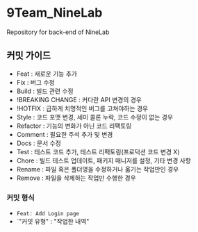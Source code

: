 
# 9Team_NineLab
Repository for back-end of NineLab
## 커밋 가이드
 - Feat : 새로운 기능 추가
 - Fix : 버그 수정
 - Build : 빌드 관련 수정
 - !BREAKING CHANGE : 커다란 API 변경의 경우
 - !HOTFIX : 급하게 치명적인 버그를 고쳐야하는 경우
 - Style : 코드 포맷 변경, 세미 콜론 누락, 코드 수정이 없는 경우
 - Refactor : 기능의 변화가 아닌 코드 리팩토링
 - Comment : 필요한 주석 추가 및 변경
 - Docs : 문서 수정
 - Test : 테스트 코드 추가, 테스트 리팩토링(프로덕션 코드 변경 X)
 - Chore : 빌드 테스트 업데이트, 패키지 매니저를 설정, 기타 변경 사항
 - Rename : 파일 혹은 폴더명을 수정하거나 옮기는 작업만인 경우
 - Remove :	파일을 삭제하는 작업만 수행한 경우

 ### 커밋 형식
 - `Feat: Add Login page`
 - `"커밋 유형" : "작업한 내역"